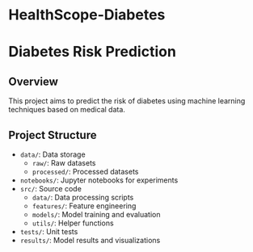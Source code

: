 # HealthScope-Diabetes
# Diabetes Risk Prediction

## Overview
This project aims to predict the risk of diabetes using machine learning techniques based on medical data.

## Project Structure
- `data/`: Data storage
  - `raw/`: Raw datasets
  - `processed/`: Processed datasets
- `notebooks/`: Jupyter notebooks for experiments
- `src/`: Source code
  - `data/`: Data processing scripts
  - `features/`: Feature engineering
  - `models/`: Model training and evaluation
  - `utils/`: Helper functions
- `tests/`: Unit tests
- `results/`: Model results and visualizations